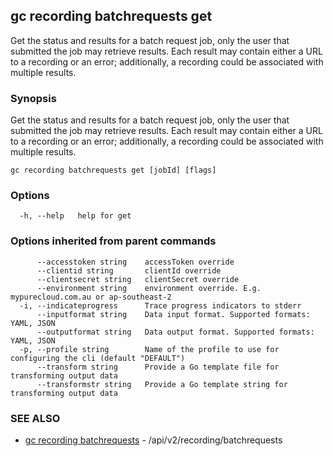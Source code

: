 ## gc recording batchrequests get

Get the status and results for a batch request job, only the user that submitted the job may retrieve results. Each result may contain either a URL to a recording or an error; additionally, a recording could be associated with multiple results.

### Synopsis

Get the status and results for a batch request job, only the user that submitted the job may retrieve results. Each result may contain either a URL to a recording or an error; additionally, a recording could be associated with multiple results.

```
gc recording batchrequests get [jobId] [flags]
```

### Options

```
  -h, --help   help for get
```

### Options inherited from parent commands

```
      --accesstoken string    accessToken override
      --clientid string       clientId override
      --clientsecret string   clientSecret override
      --environment string    environment override. E.g. mypurecloud.com.au or ap-southeast-2
  -i, --indicateprogress      Trace progress indicators to stderr
      --inputformat string    Data input format. Supported formats: YAML, JSON
      --outputformat string   Data output format. Supported formats: YAML, JSON
  -p, --profile string        Name of the profile to use for configuring the cli (default "DEFAULT")
      --transform string      Provide a Go template file for transforming output data
      --transformstr string   Provide a Go template string for transforming output data
```

### SEE ALSO

* [gc recording batchrequests](gc_recording_batchrequests.html)	 - /api/v2/recording/batchrequests


